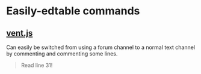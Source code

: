 # Easily-edtable commands
## [vent.js](https://github.com/katiebuilder/queer-bot/blob/main/commands/utiliy/vent.js)
Can easily be switched from using a forum channel to a normal text channel by commenting and commenting some lines.
> Read line 31!